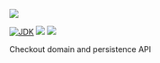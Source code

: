 [![](https://github.com/wutsi/wutsi-mono/actions/workflows/server--master.yml/badge.svg)](https://github.com/wutsi/wutsi-mono/actions/workflows/server--master.yml)

[![JDK](https://img.shields.io/badge/jdk-11-brightgreen.svg)](https://jdk.java.net/11/)
[![](https://img.shields.io/badge/maven-3.6-brightgreen.svg)](https://maven.apache.org/download.cgi)
![](https://img.shields.io/badge/language-kotlin-blue.svg)

Checkout domain and persistence API
